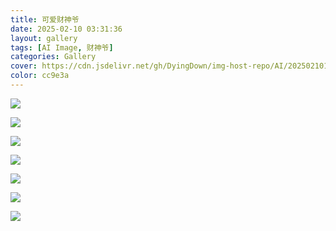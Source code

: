 ```yaml
---
title: 可爱财神爷
date: 2025-02-10 03:31:36
layout: gallery
tags: [AI Image, 财神爷]
categories: Gallery
cover: https://cdn.jsdelivr.net/gh/DyingDown/img-host-repo/AI/202502101239938.png
color: cc9e3a
---
```


![](https://cdn.jsdelivr.net/gh/DyingDown/img-host-repo/AI/202502101239938.png)

![](https://cdn.jsdelivr.net/gh/DyingDown/img-host-repo/AI/202502101237963.png)

![](https://cdn.jsdelivr.net/gh/DyingDown/img-host-repo/AI/202502101238479.png)

![](https://cdn.jsdelivr.net/gh/DyingDown/img-host-repo/AI/202502101238221.png)

![](https://cdn.jsdelivr.net/gh/DyingDown/img-host-repo/AI/202502101244314.png)

![](https://cdn.jsdelivr.net/gh/DyingDown/img-host-repo/AI/202502101244643.png)

![](https://cdn.jsdelivr.net/gh/DyingDown/img-host-repo/AI/202502101244028.png)

![![](https://cdn.jsdelivr.net/gh/DyingDown/img-host-repo/AI/202502101245566.png)](https://cdn.jsdelivr.net/gh/DyingDown/img-host-repo/AI/202502101245256.png)

